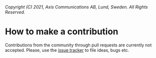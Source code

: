 *Copyright (C) 2021, Axis Communications AB, Lund, Sweden. All Rights Reserved.*

# How to make a contribution
Contributions from the community through pull requests are currently not accepted.
Please, use the [issue tracker](https://github.com/AxisCommunications/signed-video-framework-examples/issues) to file ideas, bugs etc.
